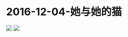 # 2016-12-04-她与她的猫
![](https://bilicover2016.github.io/Android/2016-12-04-b站新海诚作品展播季：《她与她的猫》.png)
![](https://bilicover2016.github.io/PC/2016.12-04.jpg)